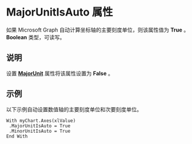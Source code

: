 
# MajorUnitIsAuto 属性

如果 Microsoft Graph 自动计算坐标轴的主要刻度单位，则该属性值为  **True** 。 **Boolean** 类型，可读写。


## 说明

设置 **[MajorUnit](46d4d4e0-f285-2800-f539-72e7acb98948.md)** 属性将该属性设置为 **False** 。


## 示例

以下示例自动设置数值轴的主要刻度单位和次要刻度单位。


```
With myChart.Axes(xlValue) 
 .MajorUnitIsAuto = True 
 .MinorUnitIsAuto = True 
End With
```

